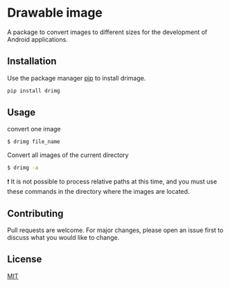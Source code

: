 # Drawable image

A package to convert images to different sizes for the development of Android applications.

## Installation

Use the package manager [pip](https://pip.pypa.io/en/stable/) to install drimage.

```bash
pip install drimg
```

## Usage

convert one image
```bash
$ drimg file_name
```


Convert all images of the current directory
```bash
$ drimg -a
```

:exclamation: It is not possible to process relative paths at this time, and you must use these commands in the directory where the images are located.

## Contributing
Pull requests are welcome. For major changes, please open an issue first to discuss what you would like to change.

## License
[MIT](https://choosealicense.com/licenses/mit/)